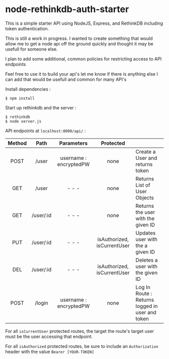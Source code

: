 # node-rethinkdb-auth-starter

This is a simple starter API using NodeJS, Express, and RethinkDB including token authentication.  

This is still a work in progress.  I wanted to create something that would allow me to get a node api off the ground quickly and thought it may be usefull for someone else.  

I plan to add some additional, common policies for restricting access to API endpoints

Feel free to use it to build your api's let me know if there is anything else I can add that would be usefull and common for many API's

Install dependencies : 
```
$ npm install
```
Start up rethinkdb and the server :
```
$ rethinkdb
$ node server.js
```

API endpoints at ```localhost:8000/api/``` :

| Method | Path | Parameters |  Protected |     |
| :---: | :---: | :---: | :---: | :--- |
| POST | /user | username : encryptedPW | none | Create a User and returns token|
| GET | /user | - - - | none | Returns List of User Objects |
| GET | /user/:id | - - - | none | Returns the user with the given ID |
| PUT | /user/:id | - - - | isAuthorized, isCurrentUser | Updates user with the a given ID |
| DEL | /user/:id | - - - | isAuthorized, isCurrentUser | Deletes a user with the given ID |
| POST | /login | username : encryptedPW | none | Log In Route : Returns logged in user and token |



For all ```isCurrentUser``` protected routes, the target the route's target user must be the user accessing that endpoint.

For all ```isAuthorized``` protected routes, be sure to include an ```Authorization``` header with the value ```Bearer [YOUR-TOKEN]```